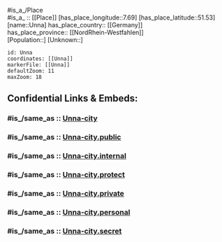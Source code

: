 ﻿---
confidential: public
isDeleted: false
location:
- 51.53
- 7.69
mapmarker: city
mapzoom:
- 7
- 12
SpocWebEntityId: 35116
tags:
- geo/City
type: City
---

#is_a_/Place  
#is_a_ :: [[Place]] 
[has_place_longitude::7.69] 
[has_place_latitude::51.53] 
[name::Unna] 
has_place_country:: [[Germany]]  
has_place_province:: [[NordRhein-Westfahlen]]  
[Population::] 
[Unknown::] 


```leaflet
id: Unna
coordinates: [[Unna]] 
markerFile: [[Unna]] 
defaultZoom: 11 
maxZoom: 18
```


## Confidential Links & Embeds: 

### #is_/same_as :: [Unna-city](/_Standards/Earth/Continent/Europe/Europe~Central/Germany/Germany~West/Nordrhein-Westfalen/counties~NW/Unna/cities~Unna/Unna-city.md) 

### #is_/same_as :: [Unna-city.public](/_public/Earth/Continent/Europe/Europe~Central/Germany/Germany~West/Nordrhein-Westfalen/counties~NW/Unna/cities~Unna/Unna-city.public.md) 

### #is_/same_as :: [Unna-city.internal](/_internal/Earth/Continent/Europe/Europe~Central/Germany/Germany~West/Nordrhein-Westfalen/counties~NW/Unna/cities~Unna/Unna-city.internal.md) 

### #is_/same_as :: [Unna-city.protect](/_protect/Earth/Continent/Europe/Europe~Central/Germany/Germany~West/Nordrhein-Westfalen/counties~NW/Unna/cities~Unna/Unna-city.protect.md) 

### #is_/same_as :: [Unna-city.private](/_private/Earth/Continent/Europe/Europe~Central/Germany/Germany~West/Nordrhein-Westfalen/counties~NW/Unna/cities~Unna/Unna-city.private.md) 

### #is_/same_as :: [Unna-city.personal](/_personal/Earth/Continent/Europe/Europe~Central/Germany/Germany~West/Nordrhein-Westfalen/counties~NW/Unna/cities~Unna/Unna-city.personal.md) 

### #is_/same_as :: [Unna-city.secret](/_secret/Earth/Continent/Europe/Europe~Central/Germany/Germany~West/Nordrhein-Westfalen/counties~NW/Unna/cities~Unna/Unna-city.secret.md)

